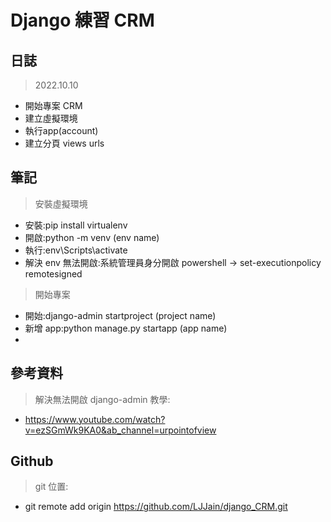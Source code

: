 # Django 練習 CRM

## 日誌
> 2022.10.10
- 開始專案 CRM
- 建立虛擬環境
- 執行app(account)
- 建立分頁 views urls

## 筆記
> 安裝虛擬環境
- 安裝:pip install virtualenv
- 開啟:python -m venv (env name)
- 執行:env\Scripts\activate
- 解決 env 無法開啟:系統管理員身分開啟 powershell -> set-executionpolicy remotesigned

> 開始專案
- 開始:django-admin startproject (project name)
- 新增 app:python manage.py startapp (app name)
-

## 參考資料

> 解決無法開啟 django-admin 教學:
- https://www.youtube.com/watch?v=ezSGmWk9KA0&ab_channel=urpointofview

## Github

> git 位置:
- git remote add origin https://github.com/LJJain/django_CRM.git

